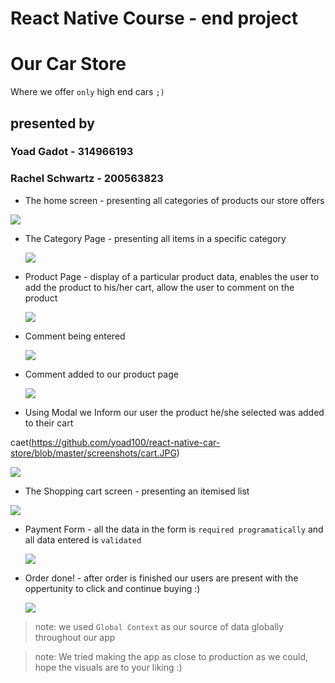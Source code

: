 # React Native Course - end project

# Our Car Store

Where we offer `only` high end cars `;)`

## presented by

### Yoad Gadot - 314966193

### Rachel Schwartz - 200563823

- The home screen - presenting all categories of products our store offers

<img src="./screenshots/homePage.jpg"/>

- The Category Page - presenting all items in a specific category

  <img src="./screenshots/categoryPage.jpg"/>

- Product Page - display of a particular product data, enables the user to add the product to his/her cart, allow the user to comment on the product

  <img src="./screenshots/productPage.jpg"/>

- Comment being entered

  <img src="./screenshots/youCanAddComments.jpg"/>

- Comment added to our product page

  <img src="./screenshots/commentAdded.jpg"/>

- Using Modal we Inform our user the product he/she selected was added to their cart

caet(https://github.com/yoad100/react-native-car-store/blob/master/screenshots/cart.JPG)

  <img src="./screenshots/modalAfterAddToCart.jpg"/>

- The Shopping cart screen - presenting an itemised list

<img src="./screenshots/cart.jpg"/>

- Payment Form - all the data in the form is `required programatically` and all data entered is `validated`

  <img src="./screenshots/paymentForm.jpg"/>

- Order done! - after order is finished our users are present with the oppertunity to click and continue buying :)

  <img src="./screenshots/endOfPurchase.jpg"/>

> note: we used `Global Context` as our source of data globally throughout our app

> note: We tried making the app as close to production as we could,
> hope the visuals are to your liking :)
